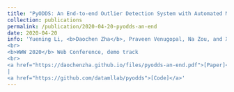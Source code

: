 ```yaml
---
title: "PyODDS: An End-to-end Outlier Detection System with Automated Machine Learning"
collection: publications
permalink: /publication/2020-04-20-pyodds-an-end
date: 2020-04-20
info: 'Yuening Li, <b>Daochen Zha</b>, Praveen Venugopal, Na Zou, and Xia Hu
<br>
<b>WWW 2020</b> Web Conference, demo track
<br>
<a href="https://daochenzha.github.io/files/pyodds-an-end.pdf">[Paper]</a>
|
<a href="https://github.com/datamllab/pyodds">[Code]</a>'
---
```

